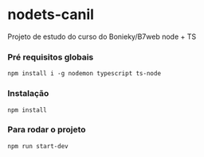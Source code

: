 # nodets-canil
Projeto de estudo do curso do Bonieky/B7web node + TS

### Pré requisitos globais 
`npm install i -g nodemon typescript ts-node`

### Instalação
`npm install`

### Para rodar o projeto
`npm run start-dev`